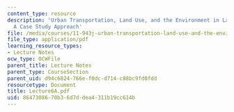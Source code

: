 ```yaml
---
content_type: resource
description: 'Urban Transportation, Land Use, and the Environment in Latin America:
  A Case Study Approach'
file: /media/courses/11-943j-urban-transportation-land-use-and-the-environment-spring-2002/8647308670b36d7ddea4311b19cc614b_Lecture6A.pdf
file_type: application/pdf
learning_resource_types:
- Lecture Notes
ocw_type: OCWFile
parent_title: Lecture Notes
parent_type: CourseSection
parent_uid: d94c6824-766e-f0dc-d714-c88bc9fd0fdd
resourcetype: Document
title: Lecture6A.pdf
uid: 86473086-70b3-6d7d-dea4-311b19cc614b
---
```

